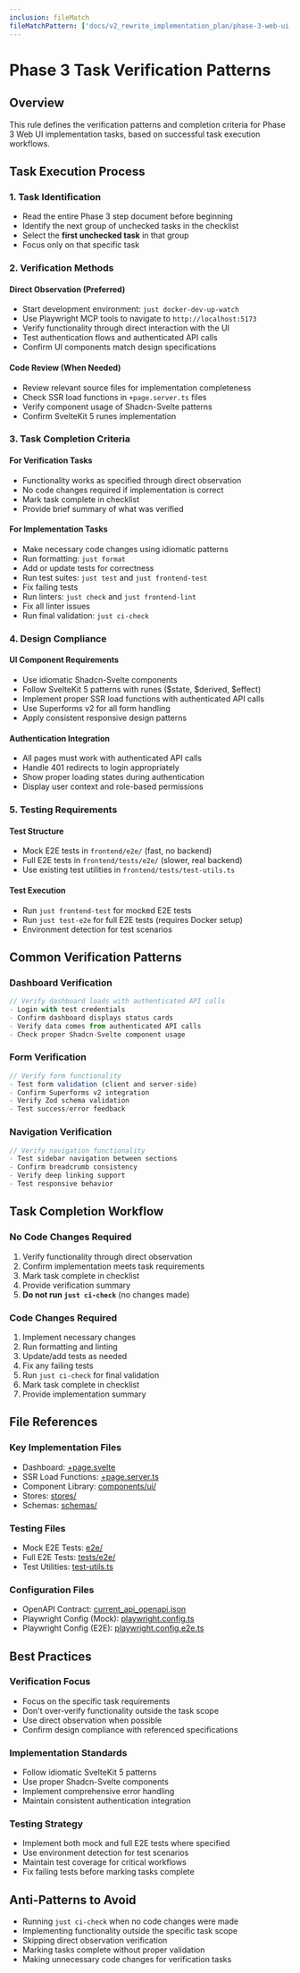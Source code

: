 ```yaml
---
inclusion: fileMatch
fileMatchPattern: ['docs/v2_rewrite_implementation_plan/phase-3-web-ui-implementation/*.md']
---
```

# Phase 3 Task Verification Patterns

## Overview
This rule defines the verification patterns and completion criteria for Phase 3 Web UI implementation tasks, based on successful task execution workflows.

## Task Execution Process

### 1. Task Identification
- Read the entire Phase 3 step document before beginning
- Identify the next group of unchecked tasks in the checklist
- Select the **first unchecked task** in that group
- Focus only on that specific task

### 2. Verification Methods

#### Direct Observation (Preferred)
- Start development environment: `just docker-dev-up-watch`
- Use Playwright MCP tools to navigate to `http://localhost:5173`
- Verify functionality through direct interaction with the UI
- Test authentication flows and authenticated API calls
- Confirm UI components match design specifications

#### Code Review (When Needed)
- Review relevant source files for implementation completeness
- Check SSR load functions in `+page.server.ts` files
- Verify component usage of Shadcn-Svelte patterns
- Confirm SvelteKit 5 runes implementation

### 3. Task Completion Criteria

#### For Verification Tasks
- Functionality works as specified through direct observation
- No code changes required if implementation is correct
- Mark task complete in checklist
- Provide brief summary of what was verified

#### For Implementation Tasks
- Make necessary code changes using idiomatic patterns
- Run formatting: `just format`
- Add or update tests for correctness
- Run test suites: `just test` and `just frontend-test`
- Fix failing tests
- Run linters: `just check` and `just frontend-lint`
- Fix all linter issues
- Run final validation: `just ci-check`

### 4. Design Compliance

#### UI Component Requirements
- Use idiomatic Shadcn-Svelte components
- Follow SvelteKit 5 patterns with runes ($state, $derived, $effect)
- Implement proper SSR load functions with authenticated API calls
- Use Superforms v2 for all form handling
- Apply consistent responsive design patterns

#### Authentication Integration
- All pages must work with authenticated API calls
- Handle 401 redirects to login appropriately
- Show proper loading states during authentication
- Display user context and role-based permissions

### 5. Testing Requirements

#### Test Structure
- Mock E2E tests in `frontend/e2e/` (fast, no backend)
- Full E2E tests in `frontend/tests/e2e/` (slower, real backend)
- Use existing test utilities in `frontend/tests/test-utils.ts`

#### Test Execution
- Run `just frontend-test` for mocked E2E tests
- Run `just test-e2e` for full E2E tests (requires Docker setup)
- Environment detection for test scenarios

## Common Verification Patterns

### Dashboard Verification
```typescript
// Verify dashboard loads with authenticated API calls
- Login with test credentials
- Confirm dashboard displays status cards
- Verify data comes from authenticated API calls
- Check proper Shadcn-Svelte component usage
```

### Form Verification
```typescript
// Verify form functionality
- Test form validation (client and server-side)
- Confirm Superforms v2 integration
- Verify Zod schema validation
- Test success/error feedback
```

### Navigation Verification
```typescript
// Verify navigation functionality  
- Test sidebar navigation between sections
- Confirm breadcrumb consistency
- Verify deep linking support
- Test responsive behavior
```

## Task Completion Workflow

### No Code Changes Required
1. Verify functionality through direct observation
2. Confirm implementation meets task requirements
3. Mark task complete in checklist
4. Provide verification summary
5. **Do not run `just ci-check`** (no changes made)

### Code Changes Required
1. Implement necessary changes
2. Run formatting and linting
3. Update/add tests as needed
4. Fix any failing tests
5. Run `just ci-check` for final validation
6. Mark task complete in checklist
7. Provide implementation summary

## File References

### Key Implementation Files
- Dashboard: [+page.svelte](mdc:CipherSwarm/frontend/src/routes/+page.svelte)
- SSR Load Functions: [+page.server.ts](mdc:CipherSwarm/frontend/src/routes/+page.server.ts)
- Component Library: [components/ui/](mdc:CipherSwarm/frontend/src/lib/components/ui)
- Stores: [stores/](mdc:CipherSwarm/frontend/src/lib/stores)
- Schemas: [schemas/](mdc:CipherSwarm/frontend/src/lib/schemas)

### Testing Files
- Mock E2E Tests: [e2e/](mdc:CipherSwarm/frontend/e2e)
- Full E2E Tests: [tests/e2e/](mdc:CipherSwarm/frontend/tests/e2e)
- Test Utilities: [test-utils.ts](mdc:CipherSwarm/frontend/tests/test-utils.ts)

### Configuration Files
- OpenAPI Contract: [current_api_openapi.json](mdc:CipherSwarm/contracts/current_api_openapi.json)
- Playwright Config (Mock): [playwright.config.ts](mdc:CipherSwarm/frontend/playwright.config.ts)
- Playwright Config (E2E): [playwright.config.e2e.ts](mdc:CipherSwarm/frontend/playwright.config.e2e.ts)

## Best Practices

### Verification Focus
- Focus on the specific task requirements
- Don't over-verify functionality outside the task scope
- Use direct observation when possible
- Confirm design compliance with referenced specifications

### Implementation Standards
- Follow idiomatic SvelteKit 5 patterns
- Use proper Shadcn-Svelte components
- Implement comprehensive error handling
- Maintain consistent authentication integration

### Testing Strategy
- Implement both mock and full E2E tests where specified
- Use environment detection for test scenarios
- Maintain test coverage for critical workflows
- Fix failing tests before marking tasks complete

## Anti-Patterns to Avoid

- Running `just ci-check` when no code changes were made
- Implementing functionality outside the specific task scope
- Skipping direct observation verification
- Marking tasks complete without proper validation
- Making unnecessary code changes for verification tasks

